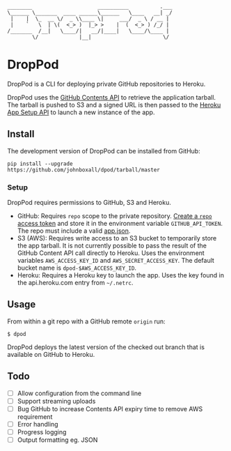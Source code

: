     ________                     __________          .___
    \______ \_______  ____ ______\______   \____   __| _/
     |    |  \_  __ \/  _ \\____ \|     ___/  _ \ / __ |
     |    `   \  | \(  <_> )  |_> >    |  (  <_> ) /_/ |
    /_______  /__|   \____/|   __/|____|   \____/\____ |
            \/             |__|                       \/

# DropPod

DropPod is a CLI for deploying private GitHub repositories to Heroku.

DropPod uses the [GitHub Contents API](https://developer.github.com/v3/repos/contents/#get-archive-link)
to retrieve the application tarball. The tarball is pushed to S3 and a signed URL
is then passed to the [Heroku App Setup API](https://devcenter.heroku.com/articles/platform-api-reference#app-setup-create)
to launch a new instance of the app.

## Install

The development version of DropPod can be installed from GitHub:

    pip install --upgrade https://github.com/johnboxall/dpod/tarball/master

### Setup

DropPod requires permissions to GitHub, S3 and Heroku.

* GitHub:   Requires `repo` scope to the private repository.
            [Create a `repo` access token](https://github.com/settings/tokens/new)
            and store it in the environment variable `GITHUB_API_TOKEN`. The repo
            must include a valid [app.json](https://blog.heroku.com/archives/2014/5/22/introducing_the_app_json_application_manifest).
* S3 (AWS): Requires write access to an S3 bucket to temporarily store
            the app tarball. It is not currently possible to pass
            the result of the GitHub Content API call directly to Heroku.
            Uses the environment variables `AWS_ACCESS_KEY_ID` and
            `AWS_SECRET_ACCESS_KEY`. The default bucket name is
            `dpod-$AWS_ACCESS_KEY_ID`.
* Heroku:   Requires a Heroku key to launch the app. Uses the key found in
            the api.heroku.com entry from `~/.netrc`.

## Usage

From within a git repo with a GitHub remote `origin` run:

    $ dpod

DropPod deploys the latest version of the checked out branch that is available
on GitHub to Heroku.

## Todo

* [ ] Allow configuration from the command line
* [ ] Support streaming uploads
* [ ] Bug GitHub to increase Contents API expiry time to remove AWS requirement
* [ ] Error handling
* [ ] Progress logging
* [ ] Output formatting eg. JSON